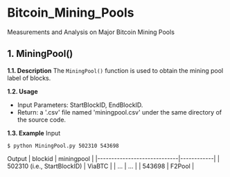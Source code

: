 # Bitcoin_Mining_Pools
Measurements and Analysis on Major Bitcoin Mining Pools

## 1. MiningPool()

**1.1. Description**
The `MiningPool()` function is used to obtain the mining pool label of blocks. 


**1.2. Usage**
- Input Parameters: StartBlockID, EndBlockID.
- Return: a '.csv' file named 'miningpool.csv' under the same directory of the source code. 

**1.3. Example**
Input
```
$ python MiningPool.py 502310 543698
```

Output
| blockid                     | miningpool |
|-----------------------------|------------|
| 502310 (i.e., StartBlockID) | ViaBTC     |
| ...                         | ...        |
| 543698                      | F2Pool     |

